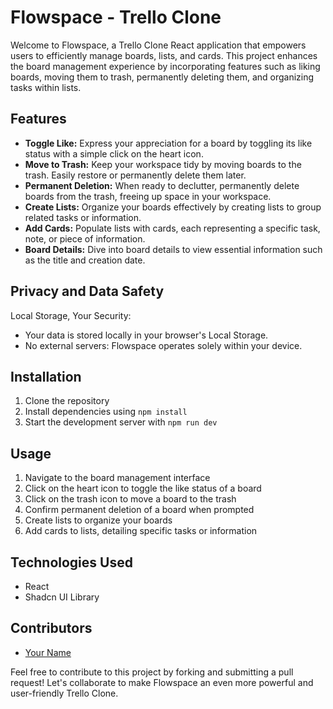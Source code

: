 # Flowspace - Trello Clone

Welcome to Flowspace, a Trello Clone React application that empowers users to efficiently manage boards, lists, and cards. This project enhances the board management experience by incorporating features such as liking boards, moving them to trash, permanently deleting them, and organizing tasks within lists.

## Features
- **Toggle Like:** Express your appreciation for a board by toggling its like status with a simple click on the heart icon.
- **Move to Trash:** Keep your workspace tidy by moving boards to the trash. Easily restore or permanently delete them later.
- **Permanent Deletion:** When ready to declutter, permanently delete boards from the trash, freeing up space in your workspace.
- **Create Lists:** Organize your boards effectively by creating lists to group related tasks or information.
- **Add Cards:** Populate lists with cards, each representing a specific task, note, or piece of information.
- **Board Details:** Dive into board details to view essential information such as the title and creation date.

## Privacy and Data Safety
Local Storage, Your Security:
  - Your data is stored locally in your browser's Local Storage.
  - No external servers: Flowspace operates solely within your device.
## Installation
1. Clone the repository
2. Install dependencies using `npm install`
3. Start the development server with `npm run dev`

## Usage
1. Navigate to the board management interface
2. Click on the heart icon to toggle the like status of a board
3. Click on the trash icon to move a board to the trash
4. Confirm permanent deletion of a board when prompted
5. Create lists to organize your boards
6. Add cards to lists, detailing specific tasks or information

## Technologies Used
- React
- Shadcn UI Library

## Contributors
- [Your Name](https://github.com/yourusername)

Feel free to contribute to this project by forking and submitting a pull request! Let's collaborate to make Flowspace an even more powerful and user-friendly Trello Clone.

